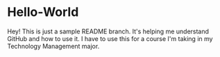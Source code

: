 # Hello-World

Hey! This is just a sample README branch. It's helping me understand GitHub and how to use it. 
I have to use this for a course I'm taking in my Technology Management major. 

